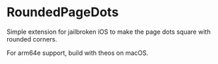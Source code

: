 # RoundedPageDots
Simple extension for jailbroken iOS to make the page dots square with rounded corners.

For arm64e support, build with theos on macOS.
